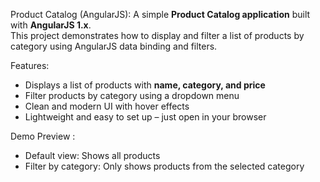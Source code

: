 Product Catalog (AngularJS):
       A simple **Product Catalog application** built with **AngularJS 1.x**.  
This project demonstrates how to display and filter a list of products by category using AngularJS data binding and filters.

Features:
-  Displays a list of products with **name, category, and price**  
-  Filter products by category using a dropdown menu  
-  Clean and modern UI with hover effects  
-  Lightweight and easy to set up – just open in your browser  

Demo Preview :
- Default view: Shows all products  
- Filter by category: Only shows products from the selected category
